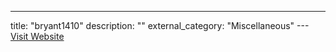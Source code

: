 ---
title: "bryant1410"
description: ""
external_category: "Miscellaneous"
---[Visit Website](https://github.com/bryant1410)

